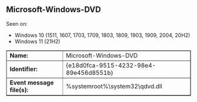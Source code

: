## Microsoft-Windows-DVD

Seen on:
* Windows 10 (1511, 1607, 1703, 1709, 1803, 1809, 1903, 1909, 2004, 20H2)
* Windows 11 (21H2)

<table border="1" class="docutils">
  <tbody>
    <tr>
      <td><b>Name:</b></td>
      <td>Microsoft-Windows-DVD</td>
    </tr>
    <tr>
      <td><b>Identifier:</b></td>
      <td>{e18d0fca-9515-4232-98e4-89e456d8551b}</td>
    </tr>
    <tr>
      <td><b>Event message file(s):</b></td>
      <td>%systemroot%\system32\qdvd.dll</td>
    </tr>
  </tbody>
</table>

&nbsp;

